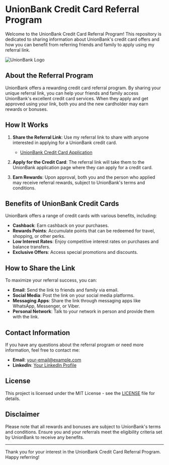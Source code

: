 # UnionBank Credit Card Referral Program

Welcome to the UnionBank Credit Card Referral Program! This repository is dedicated to sharing information about UnionBank's credit card offers and how you can benefit from referring friends and family to apply using my referral link.

![UnionBank Logo](https://your-image-url.com) <!-- Replace with actual image URL -->

## About the Referral Program

UnionBank offers a rewarding credit card referral program. By sharing your unique referral link, you can help your friends and family access UnionBank's excellent credit card services. When they apply and get approved using your link, both you and the new cardholder may earn rewards or bonuses.

## How It Works

1. **Share the Referral Link**: Use my referral link to share with anyone interested in applying for a UnionBank credit card.
   - [UnionBank Credit Card Application](https://apply.cc-pl.unionbankph.com/PLCC/StartApplication?media=0035109966&scode=DCMMUBEMMS&utm_source=DCMMUBEMMS&utm_medium=MGM&utm_campaign=DCMMUBEMMS)
   
2. **Apply for the Credit Card**: The referral link will take them to the UnionBank application page where they can apply for a credit card.

3. **Earn Rewards**: Upon approval, both you and the person who applied may receive referral rewards, subject to UnionBank's terms and conditions.

## Benefits of UnionBank Credit Cards

UnionBank offers a range of credit cards with various benefits, including:
- **Cashback**: Earn cashback on your purchases.
- **Rewards Points**: Accumulate points that can be redeemed for travel, shopping, or other perks.
- **Low Interest Rates**: Enjoy competitive interest rates on purchases and balance transfers.
- **Exclusive Offers**: Access special promotions and discounts.

## How to Share the Link

To maximize your referral success, you can:
- **Email**: Send the link to friends and family via email.
- **Social Media**: Post the link on your social media platforms.
- **Messaging Apps**: Share the link through messaging apps like WhatsApp, Messenger, or Viber.
- **Personal Network**: Talk to your network in person and provide them with the link.

## Contact Information

If you have any questions about the referral program or need more information, feel free to contact me:

- **Email**: [your-email@example.com](mailto:your-email@example.com)
- **LinkedIn**: [Your LinkedIn Profile](https://linkedin.com/in/yourprofile)

## License

This project is licensed under the MIT License - see the [LICENSE](LICENSE) file for details.

## Disclaimer

Please note that all rewards and bonuses are subject to UnionBank's terms and conditions. Ensure you and your referrals meet the eligibility criteria set by UnionBank to receive any benefits.

---

Thank you for your interest in the UnionBank Credit Card Referral Program. Happy referring!

